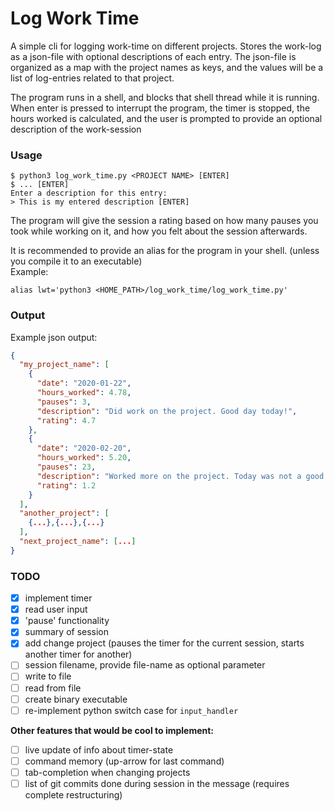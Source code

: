 # Log Work Time
A simple cli for logging work-time on different projects. Stores the work-log as a json-file with 
optional descriptions of each entry. The json-file is organized as a map with the project names
as keys, and the values will be a list of log-entries related to that project.

The program runs in a shell, and blocks that shell thread while it is running. When enter is
pressed to interrupt the program, the timer is stopped, the hours worked is calculated, and the 
user is prompted to provide an optional description of the work-session

### Usage
```
$ python3 log_work_time.py <PROJECT NAME> [ENTER]
$ ... [ENTER]
Enter a description for this entry:
> This is my entered description [ENTER]
```
The program will give the session a rating based on how many pauses you took while working on it,
and how you felt about the session afterwards.

It is recommended to provide an alias for the program in your shell. (unless you compile it to an
executable)  
Example:
```
alias lwt='python3 <HOME_PATH>/log_work_time/log_work_time.py'
```

### Output
Example json output:
```json
{
  "my_project_name": [
    {
      "date": "2020-01-22",
      "hours_worked": 4.78,
      "pauses": 3,
      "description": "Did work on the project. Good day today!",
      "rating": 4.7
    },
    {
      "date": "2020-02-20",
      "hours_worked": 5.20,
      "pauses": 23,
      "description": "Worked more on the project. Today was not a good day...",
      "rating": 1.2
    }
  ],
  "another_project": [
    {...},{...},{...}
  ],
  "next_project_name": [...]
}
```

### TODO
- [x] implement timer
- [x] read user input
- [x] 'pause' functionality
- [x] summary of session
- [x] add change project (pauses the timer for the current session, starts another timer for another)
- [ ] session filename, provide file-name as optional parameter
- [ ] write to file
- [ ] read from file
- [ ] create binary executable
- [ ] re-implement python switch case for `input_handler`

**Other features that would be cool to implement:**
- [ ] live update of info about timer-state
- [ ] command memory (up-arrow for last command)
- [ ] tab-completion when changing projects
- [ ] list of git commits done during session in the message (requires complete restructuring)
